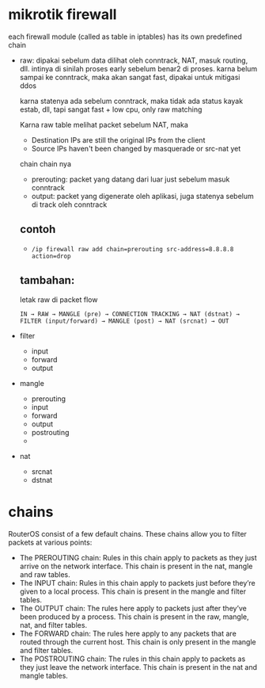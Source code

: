 # mikrotik firewall

each firewall module (called as table in iptables) has its own predefined chain

- raw: 
	dipakai sebelum data dilihat oleh conntrack, NAT, masuk routing, dll. intinya di sinilah proses early sebelum benar2 di proses. karna belum sampai ke conntrack, maka akan sangat fast, dipakai untuk mitigasi ddos

	karna statenya ada sebelum conntrack, maka tidak ada status kayak estab, dll, tapi sangat fast + low cpu, only raw matching

	Karna raw table melihat packet sebelum NAT, maka
	- Destination IPs are still the original IPs from the client
	- Source IPs haven't been changed by masquerade or src-nat yet

	chain chain nya
	- prerouting: packet yang datang dari luar just sebelum masuk conntrack
	- output: packet yang digenerate oleh aplikasi, juga statenya sebelum di track oleh conntrack

	## contoh
	- `/ip firewall raw add chain=prerouting src-address=8.8.8.8 action=drop`

	## tambahan:

	letak raw di packet flow

	```
	IN → RAW → MANGLE (pre) → CONNECTION TRACKING → NAT (dstnat) → FILTER (input/forward) → MANGLE (post) → NAT (srcnat) → OUT
	```

- filter
    - input
    - forward
    - output

- mangle
    - prerouting
    - input
    - forward
    - output
    - postrouting
    - 
- nat
    - srcnat
    - dstnat

# chains
RouterOS consist of a few default chains. These chains allow you to filter packets at various points:

- The PREROUTING chain: Rules in this chain apply to packets as they just arrive on the network interface. This chain is present in the nat, mangle and raw tables.
- The INPUT chain: Rules in this chain apply to packets just before they’re given to a local process. This chain is present in the mangle and filter tables.
- The OUTPUT chain: The rules here apply to packets just after they’ve been produced by a process. This chain is present in the raw, mangle, nat, and filter tables.
- The FORWARD chain: The rules here apply to any packets that are routed through the current host. This chain is only present in the mangle and filter tables.
- The POSTROUTING chain: The rules in this chain apply to packets as they just leave the network interface. This chain is present in the nat and mangle tables.

